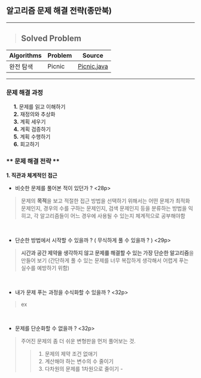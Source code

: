 ## 알고리즘 문제 해결 전략(종만북)
<hr>

> ## Solved Problem

Algorithms|Problem|Source   
----------|-------|---------
완전 탐색  | Picnic| [Picnic.java](./Picnic.java)

<hr>

### 문제 해결 과정

&nbsp;&nbsp;&nbsp;&nbsp;&nbsp;**1.**  문제를 읽고 이해하기 <br>
&nbsp;&nbsp;&nbsp;&nbsp;&nbsp;**2.** 재정의와 추상화 <br>
&nbsp;&nbsp;&nbsp;&nbsp;&nbsp;**3.** 계획 세우기 <br>
&nbsp;&nbsp;&nbsp;&nbsp;&nbsp;**4.** 계획 검증하기 <br>
&nbsp;&nbsp;&nbsp;&nbsp;&nbsp;**5.** 계획 수행하기 <br>
&nbsp;&nbsp;&nbsp;&nbsp;&nbsp;**6.** 회고하기 <br>

### ** 문제 해결 전략 **

**1. 직관과 체계적인 접근**
- 비슷한 문제를 풀어본 적이 있던가 ? <28p> 
> 문제의 <b>목적</b>을 보고 적절한 접근 방법을 선택하기 위해서는 어떤 문제가 최적화 문제인지, 경우의 수를 구하는 문제인지, 
검색 문제인지 등을 분류하는 방법을 익히고, 각 알고리즘들이 어느 경우에 사용될 수 있는지 체계적으로 공부해야함
<br>

- 단순한 방법에서 시작할 수 있을까 ? ( 무식하게 풀 수 있을까 ? ) <29p>
> <b>시간과 공간 제약을 생각하지 않고 문제를 해결할 수 있는 가장 단순한 알고리즘</b>을 만들어 보기 (간단하게 풀 수 있는 문제를 너무 복잡하게 생각해서 어렵게 푸는 실수를 예방하기 위함)
<br>

- 내가 문제 푸는 과정을 수식화할 수 있을까 ? <32p>
> ex
<br>

- 문제를 단순화할 수 없을까 ? <32p>
> 주어진 문제의 좀 더 쉬운 변형판을 먼저 풀어보는 것. 
>> 1. 문제의 제약 조건 없애기
>> 2. 계산해야 하는 변수의 수 줄이기
>> 3. 다차원의 문제를 1차원으로 줄이기
-<br>
